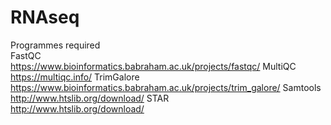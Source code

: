 # RNAseq
Programmes required<br />
FastQC <br />
https://www.bioinformatics.babraham.ac.uk/projects/fastqc/
MultiQC <br />
https://multiqc.info/
TrimGalore <br />
https://www.bioinformatics.babraham.ac.uk/projects/trim_galore/
Samtools <br />
http://www.htslib.org/download/
STAR <br />
http://www.htslib.org/download/


